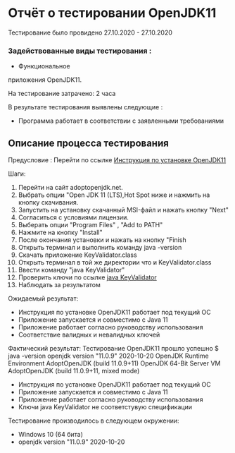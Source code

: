 # Отчёт о тестировании OpenJDK11


Тестирование было провидено 27.10.2020 - 27.10.2020 
### Задействованные виды тестирования :
* Функциональное 

приложения OpenJDK11.

На тестирование затрачено: 2 часа

В результате тестирования выявлены следующие :
* Программа работает в соответствии с заявленными требованиями

## Описание процесса тестирования
Предусловие : 
Перейти по ссылке [Инструкция по установке OpenJDK11](https://github.com/netology-code/javaqa-homeworks/blob/master/intro/openjdk11-manual.md)

Шаги:
1. Перейти на сайт adoptopenjdk.net.
2. Выбрать опции "Open JDK 11 (LTS),Hot Spot ниже и нажмить на кнопку скачивания.
3. Запустить на установку скачанный MSI-файл и нажать кнопку "Next"
4. Согласиться с условиями лицензии.
5. Выберать опции  "Program Files" , "Add to PATH" 
6. Нажмите на кнопку "Install"
7. После окончания установки и нажать на кнопку "Finish
8. Открыть терминал и выполнить команду java -version
9. Скачать приложение KeyValidator.class
10. Открыть терминал в той же директории что и KeyValidator.class
11. Ввести команду "java KeyValidator"
12. Проверить ключи по ссылке [java KeyValidator](https://github.com/netology-code/javaqa-homeworks/blob/master/intro/user-manual.md)
12. Наблюдать за результатом 

Ожидаемый результат: 
* Инструкция по установке OpenJDK11 работает под текущий ОС
* Приложение запускается и совместимо с Java 11
* Приложение работает согласно руководству использования
* Соответствие валидных и невалидных ключей

Фактический результат: 
Тестирование OpenJDK11 прошло успешно 
$ java -version
openjdk version "11.0.9" 2020-10-20
OpenJDK Runtime Environment AdoptOpenJDK (build 11.0.9+11)
OpenJDK 64-Bit Server VM AdoptOpenJDK (build 11.0.9+11, mixed mode)
* Инструкция по установке OpenJDK11 работает под текущий ОС
* Приложение запускается и совместимо с Java 11
* Приложение работает согласно руководству использования
* Ключи java KeyValidator не соответстувую спецификации

Тестирование производилось в следующем окружении:
* Windows 10 (64 бита)
* openjdk version "11.0.9" 2020-10-20